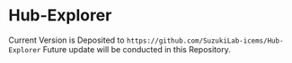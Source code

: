 # Hub-Explorer
Current Version is Deposited to `https://github.com/SuzukiLab-icems/Hub-Explorer`
Future update will be conducted in this Repository.
